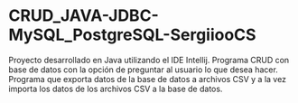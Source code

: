 # CRUD_JAVA-JDBC-MySQL_PostgreSQL-SergiiooCS
Proyecto desarrollado en Java utilizando el IDE Intellij. Programa CRUD con base de datos con la opción de preguntar al usuario lo que desea hacer. Programa que exporta datos de la base de datos a archivos CSV y a la vez importa los datos de los archivos CSV a la base de datos. 
